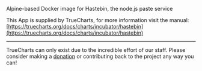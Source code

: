 Alpine-based Docker image for Hastebin, the node.js paste service  


This App is supplied by TrueCharts, for more information visit the manual: [https://truecharts.org/docs/charts/incubator/hastebin](https://truecharts.org/docs/charts/incubator/hastebin)

---

TrueCharts can only exist due to the incredible effort of our staff.
Please consider making a [donation](https://truecharts.org/docs/about/sponsor) or contributing back to the project any way you can!
